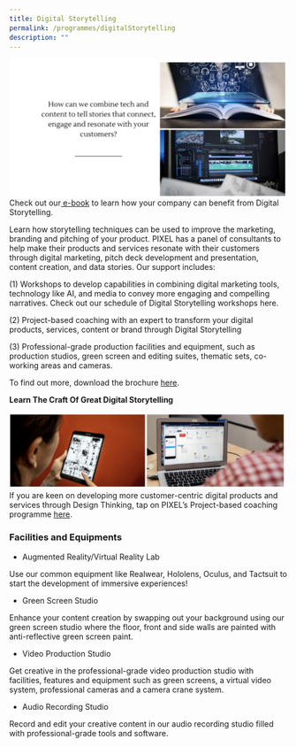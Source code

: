 ```yaml
---
title: Digital Storytelling
permalink: /programmes/digitalStorytelling
description: ""
---
```

![Alt text for image on Isomer site](/images/digitalstorytellingprogs1.png)
Check out our[ e-book](/files/The_SME_Guide_to_DT_UIUX_DS-(FA).pdf) to learn how your company can benefit from Digital Storytelling.

Learn how storytelling techniques can be used to improve the marketing, branding and pitching of your product. PIXEL has a panel of consultants to help make their products and services resonate with their customers through digital marketing, pitch deck development and presentation, content creation, and data stories. Our support includes:

(1) Workshops to develop capabilities in combining digital marketing tools, technology like AI, and media to convey more engaging and compelling narratives. Check out our schedule of Digital Storytelling workshops here.

(2) Project-based coaching with an expert to transform your digital products, services, content or brand through Digital Storytelling

(3) Professional-grade production facilities and equipment, such as production studios, green screen and editing suites, thematic sets, co-working areas and cameras.

To find out more, download the brochure [here](/files/PIXEL%20Brochure_DigitalStorytelling.pdf).

**Learn The Craft Of Great Digital Storytelling**

![Alt text for image on Isomer site](/images/digitalmediaprogs2.png)
If you are keen on developing more customer-centric digital products and services through Design Thinking, tap on PIXEL’s Project-based coaching programme [here](/about/design-thinking/coaching-programme/).

### Facilities and Equipments
* Augmented Reality/Virtual Reality Lab

Use our common equipment like Realwear, Hololens, Oculus, and Tactsuit to start the development of immersive experiences!

* Green Screen Studio

Enhance your content creation by swapping out your background using our green screen studio where the floor, front and side walls are painted with anti-reflective green screen paint.

* Video Production Studio

Get creative in the professional-grade video production studio with facilities, features and equipment such as green screens, a virtual video system, professional cameras and a camera crane system.

* Audio Recording Studio

Record and edit your creative content in our audio recording studio filled with professional-grade tools and software.